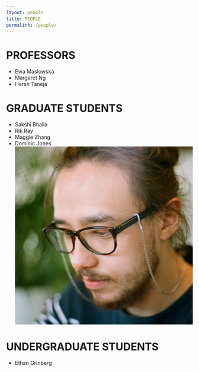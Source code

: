 ```yaml
---
layout: people
title: PEOPLE
permalink: /people/
---
```


# **PROFESSORS**
- Ewa Maslowska
- Margaret Ng
- Harsh Taneja

# **GRADUATE STUDENTS**
- Sakshi Bhalla
- Rik Ray
- Maggie Zhang
- Dominic Jones
![Dominic Jones](/assets/images/dominic_jones.jpeg)

# **UNDERGRADUATE STUDENTS**
- Ethan Grinberg